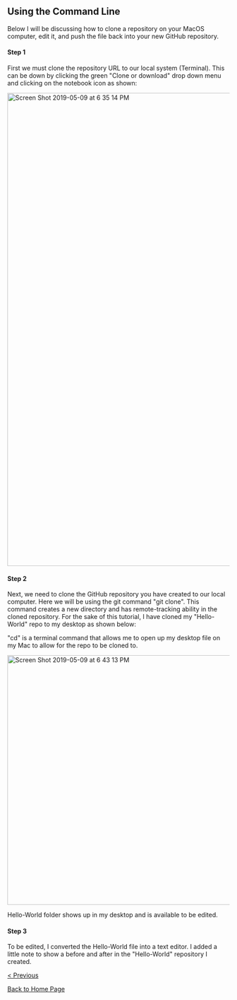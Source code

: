 ## Using the Command Line

Below I will be discussing how to clone a repository on your MacOS computer, edit it, and push the file back into your new GitHub repository. 

#### Step 1
First we must clone the repository URL to our local system (Terminal). This can be down by clicking the green "Clone or download" drop down menu and clicking on the notebook icon as shown:

<img width="1071" alt="Screen Shot 2019-05-09 at 6 35 14 PM" src="https://user-images.githubusercontent.com/42652935/57493237-b8525400-7289-11e9-9945-4ccc30652c6c.png">

#### Step 2
Next, we need to clone the GitHub repository you have created to our local computer. Here we will be using the git command "git clone". This command creates a new directory and has remote-tracking ability in the cloned repository. For the sake of this tutorial, I have cloned my "Hello-World" repo to my desktop as shown below:

"cd" is a terminal command that allows me to open up my desktop file on my Mac to allow for the repo to be cloned to. 


<img width="565" alt="Screen Shot 2019-05-09 at 6 43 13 PM" src="https://user-images.githubusercontent.com/42652935/57493525-dc626500-728a-11e9-9c4f-e04441de5cfc.png">

Hello-World folder shows up in my desktop and is available to be edited. 

#### Step 3
To be edited, I converted the Hello-World file into a text editor. I added a little note to show a before and after in the "Hello-World" repository I created. 







[< Previous](Repository.md)

[Back to Home Page](README.md)
